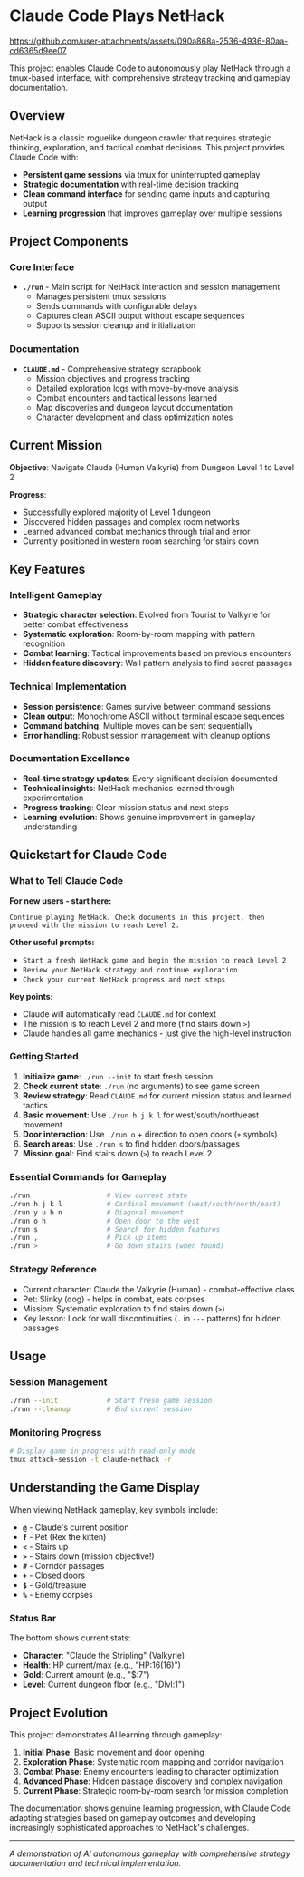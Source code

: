 # Claude Code Plays NetHack

https://github.com/user-attachments/assets/090a868a-2536-4936-80aa-cd6365d9ee07

This project enables Claude Code to autonomously play NetHack through a tmux-based interface, with comprehensive strategy tracking and gameplay documentation.

## Overview

NetHack is a classic roguelike dungeon crawler that requires strategic thinking, exploration, and tactical combat decisions. This project provides Claude Code with:

- **Persistent game sessions** via tmux for uninterrupted gameplay
- **Strategic documentation** with real-time decision tracking
- **Clean command interface** for sending game inputs and capturing output
- **Learning progression** that improves gameplay over multiple sessions

## Project Components

### Core Interface
- **`./run`** - Main script for NetHack interaction and session management
  - Manages persistent tmux sessions
  - Sends commands with configurable delays
  - Captures clean ASCII output without escape sequences
  - Supports session cleanup and initialization

### Documentation
- **`CLAUDE.md`** - Comprehensive strategy scrapbook
  - Mission objectives and progress tracking
  - Detailed exploration logs with move-by-move analysis
  - Combat encounters and tactical lessons learned
  - Map discoveries and dungeon layout documentation
  - Character development and class optimization notes


## Current Mission

**Objective**: Navigate Claude (Human Valkyrie) from Dungeon Level 1 to Level 2

**Progress**:
- Successfully explored majority of Level 1 dungeon
- Discovered hidden passages and complex room networks
- Learned advanced combat mechanics through trial and error
- Currently positioned in western room searching for stairs down

## Key Features

### Intelligent Gameplay
- **Strategic character selection**: Evolved from Tourist to Valkyrie for better combat effectiveness
- **Systematic exploration**: Room-by-room mapping with pattern recognition
- **Combat learning**: Tactical improvements based on previous encounters
- **Hidden feature discovery**: Wall pattern analysis to find secret passages

### Technical Implementation
- **Session persistence**: Games survive between command sessions
- **Clean output**: Monochrome ASCII without terminal escape sequences
- **Command batching**: Multiple moves can be sent sequentially
- **Error handling**: Robust session management with cleanup options

### Documentation Excellence
- **Real-time strategy updates**: Every significant decision documented
- **Technical insights**: NetHack mechanics learned through experimentation
- **Progress tracking**: Clear mission status and next steps
- **Learning evolution**: Shows genuine improvement in gameplay understanding

## Quickstart for Claude Code

### What to Tell Claude Code

**For new users - start here:**
```
Continue playing NetHack. Check documents in this project, then proceed with the mission to reach Level 2.
```

**Other useful prompts:**
- `Start a fresh NetHack game and begin the mission to reach Level 2`
- `Review your NetHack strategy and continue exploration`
- `Check your current NetHack progress and next steps`

**Key points:**
- Claude will automatically read `CLAUDE.md` for context
- The mission is to reach Level 2 and more (find stairs down `>`)
- Claude handles all game mechanics - just give the high-level instruction

### Getting Started
1. **Initialize game**: `./run --init` to start fresh session
2. **Check current state**: `./run` (no arguments) to see game screen
3. **Review strategy**: Read `CLAUDE.md` for current mission status and learned tactics
4. **Basic movement**: Use `./run h j k l` for west/south/north/east movement
5. **Door interaction**: Use `./run o` + direction to open doors (`+` symbols)
6. **Search areas**: Use `./run s` to find hidden doors/passages
7. **Mission goal**: Find stairs down (`>`) to reach Level 2

### Essential Commands for Gameplay
```bash
./run                   # View current state
./run h j k l           # Cardinal movement (west/south/north/east)
./run y u b n           # Diagonal movement
./run o h               # Open door to the west
./run s                 # Search for hidden features
./run ,                 # Pick up items
./run >                 # Go down stairs (when found)
```

### Strategy Reference
- Current character: Claude the Valkyrie (Human) - combat-effective class
- Pet: Slinky (dog) - helps in combat, eats corpses
- Mission: Systematic exploration to find stairs down (`>`)
- Key lesson: Look for wall discontinuities (`.` in `---` patterns) for hidden passages

## Usage

### Session Management
```bash
./run --init            # Start fresh game session
./run --cleanup         # End current session
```

### Monitoring Progress
```bash
# Display game in progress with read-only mode
tmux attach-session -t claude-nethack -r
```

## Understanding the Game Display

When viewing NetHack gameplay, key symbols include:
- **`@`** - Claude's current position
- **`f`** - Pet (Rex the kitten)
- **`<`** - Stairs up
- **`>`** - Stairs down (mission objective!)
- **`#`** - Corridor passages
- **`+`** - Closed doors
- **`$`** - Gold/treasure
- **`%`** - Enemy corpses

### Status Bar
The bottom shows current stats:
- **Character**: "Claude the Stripling" (Valkyrie)
- **Health**: HP current/max (e.g., "HP:16(16)")
- **Gold**: Current amount (e.g., "$:7")
- **Level**: Current dungeon floor (e.g., "Dlvl:1")

## Project Evolution

This project demonstrates AI learning through gameplay:

1. **Initial Phase**: Basic movement and door opening
2. **Exploration Phase**: Systematic room mapping and corridor navigation
3. **Combat Phase**: Enemy encounters leading to character optimization
4. **Advanced Phase**: Hidden passage discovery and complex navigation
5. **Current Phase**: Strategic room-by-room search for mission completion

The documentation shows genuine learning progression, with Claude Code adapting strategies based on gameplay outcomes and developing increasingly sophisticated approaches to NetHack's challenges.

---

*A demonstration of AI autonomous gameplay with comprehensive strategy documentation and technical implementation.*
